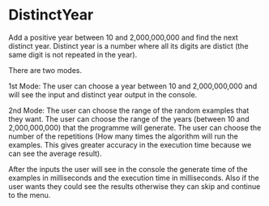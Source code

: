 # DistinctYear
Add a positive year between 10 and 2,000,000,000 and find the next distinct year.
Distinct year is a number where all its digits are distict (the same digit is not repeated in the year).

There are two modes.

  1st Mode:
          The user can choose a year between 10 and 2,000,000,000 and will see the input and distinct year output in the console.
          
  2nd Mode: 
          The user can choose the range of the random examples that they want.
          The user can choose the range of the years (between 10 and 2,000,000,000) that the programme will generate.
          The user can choose the number of the repetitions (How many times the algorithm will run the examples. This gives greater accuracy in the execution time because we can  see the average result).
         
After the inputs the user will see in the console the generate time of the examples in milliseconds and the execution time in milliseconds.
Also if the user wants they could see the results otherwise they can skip and continue to the menu.
